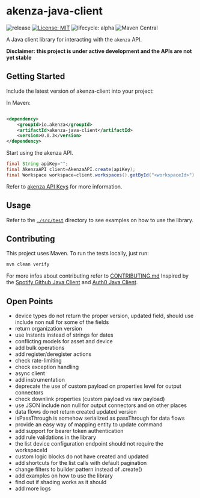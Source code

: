 # akenza-java-client

![release](https://github.com/akenza-io/akenza-java-client/actions/workflows/release.yml/badge.svg)
[![License: MIT](https://img.shields.io/badge/License-MIT-blue.svg)](https://opensource.org/licenses/MIT)
![lifecycle: alpha](https://img.shields.io/badge/lifecycle-alpha-cf3d26.svg)
![Maven Central](https://img.shields.io/maven-central/v/io.akenza/akenza-java-client)

A Java client library for interacting with the `akenza` API.

**Disclaimer: this project is under active development and the APIs are not yet stable**

## Getting Started

Include the latest version of akenza-client into your project:

In Maven:

```xml

<dependency>
    <groupId>io.akenza</groupId>
    <artifactId>akenza-java-client</artifactId>
    <version>0.0.3</version>
</dependency>
```

Start using the akenza API.

```java
final String apiKey="";
final AkenzaAPI client=AkenzaAPI.create(apiKey);
final Workspace workspace=client.workspaces().getById("<workspaceId>").execute();
```

Refer to [akenza API Keys](https://docs.akenza.io/api-reference/api-documentation#api-keys) for more information.

## Usage

Refer to the [`./src/test`](./src/test) directory to see examples on how to use the library.

## Contributing

This project uses Maven. To run the tests locally, just run:

```bash
mvn clean verify
```

For more infos about contributing refer to [CONTRIBUTING.md](./CONTRIBUTING.md)
Inspired by the [Spotify Github Java Client](https://github.com/spotify/github-java-client/)
and [Auth0 Java Client](https://github.com/auth0/auth0-java).

## Open Points

- device types do not return the proper version, updated field, should use include non null for some of the fields
- return organization version
- use Instants instead of strings for dates
- conflicting models for asset and device
- add bulk operations
- add register/deregister actions
- check rate-limiting
- check exception handling
- async client
- add instrumentation
- deprecate the use of custom payload on properties level for output connectors
- check downlink properties (custom payload vs raw payload)
- use JSON include non null for output connectors and on other places
- data flows do not return created updated version
- isPassThrough is somehow serialized as passThrough for data flows
- provide an easy way of mapping entity to update command
- add support for bearer token authentication
- add rule validations in the library
- the list device configuration endpoint should not require the workspaceId
- custom logic blocks do not have created and updated
- add shortcuts for the list calls with default pagination
- change filters to builder pattern instead of .create()
- add examples on how to use the library
- find out if shading works as it should
- add more logs